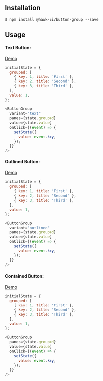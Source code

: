 ## Installation
`$ npm install @hawk-ui/button-group --save`

## Usage

#### Text Button:
[Demo]()
```js
initialState = {
  grouped: [
    { key: 1, title: 'First' },
    { key: 2, title: 'Second' },
    { key: 3, title: 'Third' },
  ],
  value: 1,
};

<ButtonGroup
  variant="text"
  panes={state.grouped}
  value={state.value}
  onClick={(event) => {
    setState({
      value: event.key,
    });
  }}
/>
```


#### Outlined Button:
[Demo]()
```js
initialState = {
  grouped: [
    { key: 1, title: 'First' },
    { key: 2, title: 'Second' },
    { key: 3, title: 'Third' },
  ],
  value: 1,
};

<ButtonGroup
  variant="outlined"
  panes={state.grouped}
  value={state.value}
  onClick={(event) => {
    setState({
      value: event.key,
    });
  }}
/>
```

#### Contained Button:
[Demo]()
```js
initialState = {
  grouped: [
    { key: 1, title: 'First' },
    { key: 2, title: 'Second' },
    { key: 3, title: 'Third' },
  ],
  value: 1,
};

<ButtonGroup
  panes={state.grouped}
  value={state.value}
  onClick={(event) => {
    setState({
      value: event.key,
    });
  }}
/>
```
